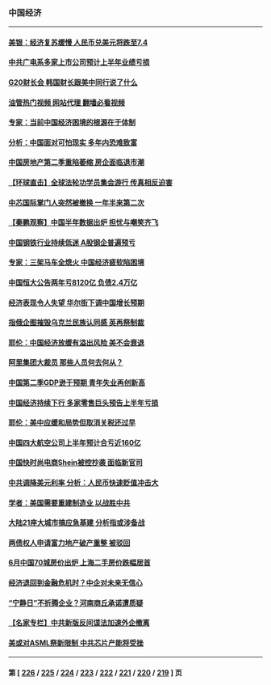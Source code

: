 ### 中国经济
---
#### [美银：经济复苏缓慢 人民币兑美元将跌至7.4](../../pages/ncid283/n14037063.md?07191245) 
#### [中共广电系多家上市公司预计上半年业绩亏损](../../pages/ncid283/n14037058.md?07191245) 
#### [G20财长会 韩国财长跟美中同行说了什么](../../pages/ncid283/n14037024.md?07191245) 
#### [油管热门视频 网站代理 翻墙必看视频](http://138.2.39.72:81/youtube.html?epic-marker?07191245)
#### [专家：当前中国经济困境的根源在于体制](../../pages/ncid283/n14036976.md?07191245) 
#### [分析：中国面对可怕现实 多年内恐难致富](../../pages/ncid283/n14036994.md?07191245) 
#### [中国房地产第二季重陷萎缩 房企面临退市潮](../../pages/ncid283/n14036748.md?07191245) 
#### [【环球直击】全球法轮功学员集会游行 传真相反迫害](../../pages/ncid283/n14036351.md?07191245) 
#### [中芯国际掌门人突然被撤换 一年半来第二次](../../pages/ncid283/n14036497.md?07191245) 
#### [【秦鹏观察】中国半年数据出炉 担忧与嘲笑齐飞](../../pages/ncid283/n14036428.md?07191245) 
#### [中国钢铁行业持续低迷 A股钢企普遍预亏](../../pages/ncid283/n14036433.md?07191245) 
#### [专家：三架马车全熄火 中国经济疲软陷困境](../../pages/ncid283/n14036281.md?07191245) 
#### [中国恒大公告两年亏8120亿 负债2.4万亿](../../pages/ncid283/n14036336.md?07191245) 
#### [经济表现令人失望 华尔街下调中国增长预期](../../pages/ncid283/n14036241.md?07191245) 
#### [指俄企图摧毁乌克兰民族认同感 英再祭制裁](../../pages/ncid283/n14036297.md?07191245) 
#### [耶伦：中国经济放缓有溢出风险 美不会衰退](../../pages/ncid283/n14036286.md?07191245) 
#### [阿里集团大裁员 那些人员何去何从？](../../pages/ncid283/n14036139.md?07191245) 
#### [中国第二季GDP逊于预期 青年失业再创新高](../../pages/ncid283/n14035824.md?07191245) 
#### [中国经济持续下行 多家零售巨头预告上半年亏损](../../pages/ncid283/n14035593.md?07191245) 
#### [耶伦：美中应缓和局势但取消关税还过早](../../pages/ncid283/n14035448.md?07191245) 
#### [中国四大航空公司上半年预计合亏近160亿](../../pages/ncid283/n14035021.md?07191245) 
#### [中国快时尚电商Shein被控抄袭 面临新官司](../../pages/ncid283/n14034954.md?07191245) 
#### [中共调降美元利率 分析：人民币快速贬值冲击大](../../pages/ncid283/n14034942.md?07191245) 
#### [学者：美国需要重建制造业 以战胜中共](../../pages/ncid283/n14034841.md?07191245) 
#### [大陆21座大城市搞应急基建 分析指或涉备战](../../pages/ncid283/n14034778.md?07191245) 
#### [两债权人申请富力地产破产重整 被驳回](../../pages/ncid283/n14034742.md?07191245) 
#### [6月中国70城房价出炉 上海二手房价跌幅居首](../../pages/ncid283/n14034712.md?07191245) 
#### [经济退回到金融危机时？中企对未来无信心](../../pages/ncid283/n14034506.md?07191245) 
#### [“宁静日”不折腾企业？河南商丘承诺遭质疑](../../pages/ncid283/n14034525.md?07191245) 
#### [【名家专栏】中共新版反间谍法加速外企撤离](../../pages/ncid283/n14034340.md?07191245) 
#### [美或对ASML祭新限制 中共芯片产能将受挫](../../pages/ncid283/n14034476.md?07191245) 

---
#### 第 [ [226](./226.md?07191245) / [225](./225.md?07191245) / [224](./224.md?07191245) / [223](./223.md?07191245) / [222](./222.md?07191245) / [221](./221.md?07191245) / [220](./220.md?07191245) / [219](./219.md?07191245) ] 页
